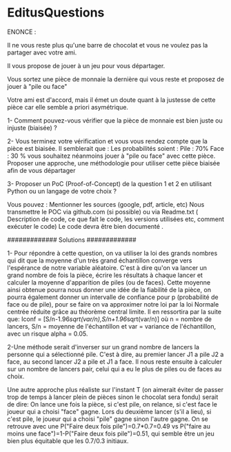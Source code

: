 # EditusQuestions

ENONCE :

Il ne vous reste plus qu'une barre de chocolat et vous ne voulez pas la partager avec votre ami.

Il vous propose de jouer à un jeu pour vous départager.

 Vous sortez une pièce de monnaie la dernière qui vous reste et proposez de jouer à "pile ou face"
  
 Votre ami est d'accord, mais il émet un doute quant à la justesse de cette pièce car elle semble a priori asymétrique. 
  
  
  1- Comment pouvez-vous vérifier que la pièce de monnaie est bien juste ou injuste (biaisée) ?
  
  2-  Vous terminez votre vérification et vous vous rendez compte que la pièce est biaisée. Il semblerait que : 
        Les probabilités soient :
                                                                          Pile : 70%
                                                                          Face : 30 %
  vous souhaitez néanmoins jouer à "pile ou face" avec cette pièce. 
  Proposer une approche, une méthodologie pour utiliser cette pièce biaisée afin de vous départager
 
  
  3- Proposer un PoC (Proof-of-Concept) de la question 1 et 2 en utilisant Python ou un langage de votre choix ?

Vous pouvez :
Mentionner les sources (google, pdf, article, etc)
Nous transmettre le POC via github.com (si possible) ou via Readme.txt ( Description de code, ce que fait le code, les versions utilisées etc, comment exécuter le code)
Le code devra être bien documenté .

############# Solutions #############

1- Pour répondre à cette question, on va utiliser la loi des grands nombres qui dit que la moyenne d'un très grand échantillon converge vers l'espérance de notre variable aléatoire. C'est à dire qu'on va lancer un grand nombre de fois la pièce, écrire les résultats à chaque lancer et calculer la moyenne d'apparition de piles (ou de faces).
Cette moyenne ainsi obtenue pourra nous donner une idée de la fiabilité de la pièce, on pourra également donner un intervalle de confiance pour p (probabilité de face ou de pile), pour se faire on va approximer notre loi par la loi Normale centrée réduite grâce au théorème central limite.
Il en ressortira par la suite que:
Iconf = [S/n-1.96*sqrt(var/n),S/n+1.96*sqrt(var/n)] où n = nombre de lancers, S/n = moyenne de l'échantillon et var = variance de l'échantillon, avec un risque alpha = 0.05.

2-Une méthode serait d'inverser sur un grand nombre de lancers la personne qui a sélectionné pile.
C'est à dire, au premier lancer J1 a pile J2 a face, au second lancer J2 a pile et J1 a face. 
Il nous reste ensuite à calculer sur un nombre de lancers pair, celui qui a eu le plus de piles ou de faces au choix.

Une autre approche plus réaliste sur l'instant T (on aimerait éviter de passer trop de temps à lancer plein de pièces sinon le chocolat sera fondu) serait de dire:
On lance une fois la pièce, si c'est pile, on relance, si c'est face le joueur qui a choisi "face" gagne.
Lors du deuxième lancer (s'il a lieu), si c'est pile, le joueur qui a choisi "pile" gagne sinon l'autre gagne.
On se retrouve avec une P("Faire deux fois pile")=0.7*0.7=0.49 vs P("faire au moins une face")=1-P("Faire deux fois pile")=0.51, qui semble être un jeu bien plus équitable que les 0.7/0.3 initiaux.
